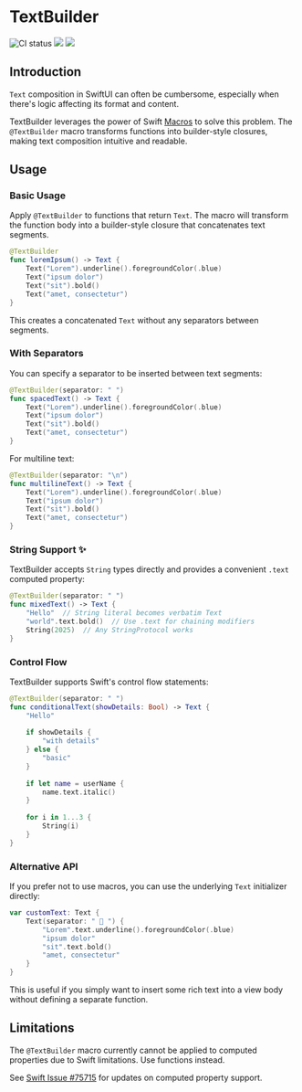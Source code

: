 # TextBuilder

![CI status](https://github.com/davdroman/TextBuilder/workflows/CI/badge.svg)
[![](https://img.shields.io/endpoint?url=https%3A%2F%2Fswiftpackageindex.com%2Fapi%2Fpackages%2Fdavdroman%2FTextBuilder%2Fbadge%3Ftype%3Dswift-versions)](https://swiftpackageindex.com/davdroman/TextBuilder)
[![](https://img.shields.io/endpoint?url=https%3A%2F%2Fswiftpackageindex.com%2Fapi%2Fpackages%2Fdavdroman%2FTextBuilder%2Fbadge%3Ftype%3Dplatforms)](https://swiftpackageindex.com/davdroman/TextBuilder)

## Introduction

`Text` composition in SwiftUI can often be cumbersome, especially when there's logic affecting its format and content.

TextBuilder leverages the power of Swift [Macros](https://docs.swift.org/swift-book/documentation/the-swift-programming-language/macros/) to solve this problem. The `@TextBuilder` macro transforms functions into builder-style closures, making text composition intuitive and readable.

## Usage

### Basic Usage

Apply `@TextBuilder` to functions that return `Text`. The macro will transform the function body into a builder-style closure that concatenates text segments.

```swift
@TextBuilder
func loremIpsum() -> Text {
    Text("Lorem").underline().foregroundColor(.blue)
    Text("ipsum dolor")
    Text("sit").bold()
    Text("amet, consectetur")
}
```

This creates a concatenated `Text` without any separators between segments.

### With Separators

You can specify a separator to be inserted between text segments:

```swift
@TextBuilder(separator: " ")
func spacedText() -> Text {
    Text("Lorem").underline().foregroundColor(.blue)
    Text("ipsum dolor")
    Text("sit").bold()
    Text("amet, consectetur")
}
```

For multiline text:

```swift
@TextBuilder(separator: "\n")
func multilineText() -> Text {
    Text("Lorem").underline().foregroundColor(.blue)
    Text("ipsum dolor")
    Text("sit").bold()
    Text("amet, consectetur")
}
```

### String Support ✨

TextBuilder accepts `String` types directly and provides a convenient `.text` computed property:

```swift
@TextBuilder(separator: " ")
func mixedText() -> Text {
    "Hello"  // String literal becomes verbatim Text
    "world".text.bold()  // Use .text for chaining modifiers
    String(2025)  // Any StringProtocol works
}
```

### Control Flow

TextBuilder supports Swift's control flow statements:

```swift
@TextBuilder(separator: " ")
func conditionalText(showDetails: Bool) -> Text {
    "Hello"
    
    if showDetails {
        "with details"
    } else {
        "basic"
    }
    
    if let name = userName {
        name.text.italic()
    }
    
    for i in 1...3 {
        String(i)
    }
}
```

### Alternative API

If you prefer not to use macros, you can use the underlying `Text` initializer directly:

```swift
var customText: Text {
    Text(separator: " 👏 ") {
        "Lorem".text.underline().foregroundColor(.blue)
        "ipsum dolor"
        "sit".text.bold()
        "amet, consectetur"
    }
}
```

This is useful if you simply want to insert some rich text into a view body without defining a separate function.

## Limitations

The `@TextBuilder` macro currently cannot be applied to computed properties due to Swift limitations. Use functions instead.

See [Swift Issue #75715](https://github.com/swiftlang/swift/issues/75715) for updates on computed property support.
